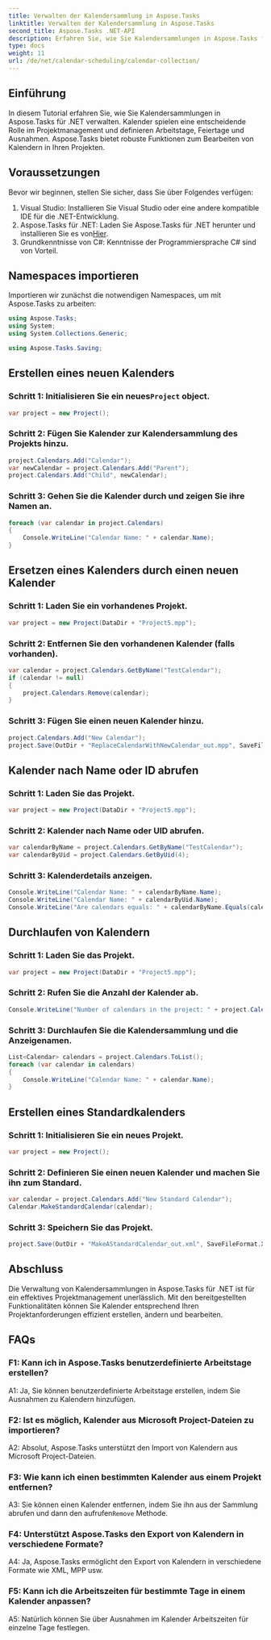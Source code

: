 ```yaml
---
title: Verwalten der Kalendersammlung in Aspose.Tasks
linktitle: Verwalten der Kalendersammlung in Aspose.Tasks
second_title: Aspose.Tasks .NET-API
description: Erfahren Sie, wie Sie Kalendersammlungen in Aspose.Tasks für .NET effizient verwalten. Erstellen, ändern und manipulieren Sie ganz einfach Kalender.
type: docs
weight: 11
url: /de/net/calendar-scheduling/calendar-collection/
---
```

## Einführung

In diesem Tutorial erfahren Sie, wie Sie Kalendersammlungen in Aspose.Tasks für .NET verwalten. Kalender spielen eine entscheidende Rolle im Projektmanagement und definieren Arbeitstage, Feiertage und Ausnahmen. Aspose.Tasks bietet robuste Funktionen zum Bearbeiten von Kalendern in Ihren Projekten.

## Voraussetzungen

Bevor wir beginnen, stellen Sie sicher, dass Sie über Folgendes verfügen:

1. Visual Studio: Installieren Sie Visual Studio oder eine andere kompatible IDE für die .NET-Entwicklung.
2.  Aspose.Tasks für .NET: Laden Sie Aspose.Tasks für .NET herunter und installieren Sie es von[Hier](https://releases.aspose.com/tasks/net/).
3. Grundkenntnisse von C#: Kenntnisse der Programmiersprache C# sind von Vorteil.

## Namespaces importieren

Importieren wir zunächst die notwendigen Namespaces, um mit Aspose.Tasks zu arbeiten:

```csharp
using Aspose.Tasks;
using System;
using System.Collections.Generic;

using Aspose.Tasks.Saving;

```

## Erstellen eines neuen Kalenders

###  Schritt 1: Initialisieren Sie ein neues`Project` object.
```csharp
var project = new Project();
```

### Schritt 2: Fügen Sie Kalender zur Kalendersammlung des Projekts hinzu.
```csharp
project.Calendars.Add("Calendar");
var newCalendar = project.Calendars.Add("Parent");
project.Calendars.Add("Child", newCalendar);
```

### Schritt 3: Gehen Sie die Kalender durch und zeigen Sie ihre Namen an.
```csharp
foreach (var calendar in project.Calendars)
{
    Console.WriteLine("Calendar Name: " + calendar.Name);
}
```

## Ersetzen eines Kalenders durch einen neuen Kalender

### Schritt 1: Laden Sie ein vorhandenes Projekt.
```csharp
var project = new Project(DataDir + "Project5.mpp");
```

### Schritt 2: Entfernen Sie den vorhandenen Kalender (falls vorhanden).
```csharp
var calendar = project.Calendars.GetByName("TestCalendar");
if (calendar != null)
{
    project.Calendars.Remove(calendar);
}
```

### Schritt 3: Fügen Sie einen neuen Kalender hinzu.
```csharp
project.Calendars.Add("New Calendar");
project.Save(OutDir + "ReplaceCalendarWithNewCalendar_out.mpp", SaveFileFormat.Mpp);
```

## Kalender nach Name oder ID abrufen

### Schritt 1: Laden Sie das Projekt.
```csharp
var project = new Project(DataDir + "Project5.mpp");
```

### Schritt 2: Kalender nach Name oder UID abrufen.
```csharp
var calendarByName = project.Calendars.GetByName("TestCalendar");
var calendarByUid = project.Calendars.GetByUid(4);
```

### Schritt 3: Kalenderdetails anzeigen.
```csharp
Console.WriteLine("Calendar Name: " + calendarByName.Name);
Console.WriteLine("Calendar Name: " + calendarByUid.Name);
Console.WriteLine("Are calendars equals: " + calendarByName.Equals(calendarByUid));
```

## Durchlaufen von Kalendern

### Schritt 1: Laden Sie das Projekt.
```csharp
var project = new Project(DataDir + "Project5.mpp");
```

### Schritt 2: Rufen Sie die Anzahl der Kalender ab.
```csharp
Console.WriteLine("Number of calendars in the project: " + project.Calendars.Count);
```

### Schritt 3: Durchlaufen Sie die Kalendersammlung und die Anzeigenamen.
```csharp
List<Calendar> calendars = project.Calendars.ToList();
foreach (var calendar in calendars)
{
    Console.WriteLine("Calendar Name: " + calendar.Name);
}
```

## Erstellen eines Standardkalenders

### Schritt 1: Initialisieren Sie ein neues Projekt.
```csharp
var project = new Project();
```

### Schritt 2: Definieren Sie einen neuen Kalender und machen Sie ihn zum Standard.
```csharp
var calendar = project.Calendars.Add("New Standard Calendar");
Calendar.MakeStandardCalendar(calendar);
```

### Schritt 3: Speichern Sie das Projekt.
```csharp
project.Save(OutDir + "MakeAStandardCalendar_out.xml", SaveFileFormat.Xml);
```

## Abschluss

Die Verwaltung von Kalendersammlungen in Aspose.Tasks für .NET ist für ein effektives Projektmanagement unerlässlich. Mit den bereitgestellten Funktionalitäten können Sie Kalender entsprechend Ihren Projektanforderungen effizient erstellen, ändern und bearbeiten.

## FAQs

### F1: Kann ich in Aspose.Tasks benutzerdefinierte Arbeitstage erstellen?

A1: Ja, Sie können benutzerdefinierte Arbeitstage erstellen, indem Sie Ausnahmen zu Kalendern hinzufügen.

### F2: Ist es möglich, Kalender aus Microsoft Project-Dateien zu importieren?

A2: Absolut, Aspose.Tasks unterstützt den Import von Kalendern aus Microsoft Project-Dateien.

### F3: Wie kann ich einen bestimmten Kalender aus einem Projekt entfernen?

A3: Sie können einen Kalender entfernen, indem Sie ihn aus der Sammlung abrufen und dann den aufrufen`Remove` Methode.

### F4: Unterstützt Aspose.Tasks den Export von Kalendern in verschiedene Formate?

A4: Ja, Aspose.Tasks ermöglicht den Export von Kalendern in verschiedene Formate wie XML, MPP usw.

### F5: Kann ich die Arbeitszeiten für bestimmte Tage in einem Kalender anpassen?

A5: Natürlich können Sie über Ausnahmen im Kalender Arbeitszeiten für einzelne Tage festlegen.